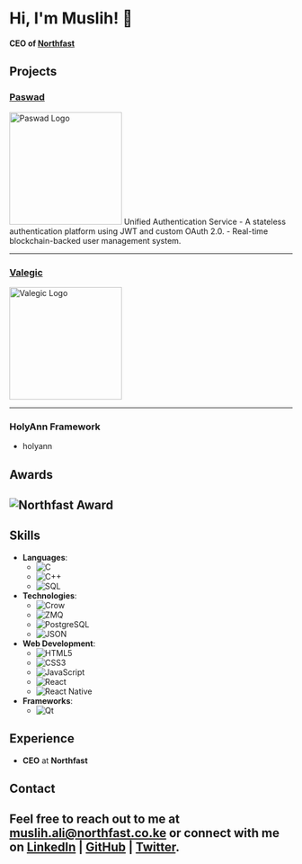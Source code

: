 # Hi, I'm Muslih! 👋  
**CEO of [Northfast](https://northfast.co.ke)**  

## Projects
### [Paswad](https://paswad.com)  
<img src="https://paswad.com/wp-content/uploads/2024/11/paswadLogo.png" alt="Paswad Logo" width="200"> 
Unified Authentication Service 
- A stateless authentication platform using JWT and custom OAuth 2.0.  
- Real-time blockchain-backed user management system.  

---
### [Valegic](https://valegic.com)   
<img src="https://valegic.com/wp-content/uploads/2024/11/valegicLogo-300x300-1.jpg" alt="Valegic Logo" width="200"> 


---
### HolyAnn Framework
- holyann
## Awards
![Northfast Award](https://img.shields.io/badge/Northfast-Excellence%20Award-gold?style=for-the-badge&logo=star&logoColor=white)
---
## Skills
- **Languages**: 
  - ![C](https://img.shields.io/badge/-C-000000?style=flat&logo=c&logoColor=white)
  - ![C++](https://img.shields.io/badge/-C%2B%2B-00599C?style=flat&logo=c%2B%2B&logoColor=white)
  - ![SQL](https://img.shields.io/badge/-SQL-003B57?style=flat&logo=sqlite&logoColor=white)
- **Technologies**:
  - ![Crow](https://img.shields.io/badge/-Crow-009639?style=flat&logo=crow&logoColor=white)
  - ![ZMQ](https://img.shields.io/badge/-ZMQ-00A86B?style=flat&logo=zeromq&logoColor=white)
  - ![PostgreSQL](https://img.shields.io/badge/-PostgreSQL-4169E1?style=flat&logo=postgresql&logoColor=white)
  - ![JSON](https://img.shields.io/badge/-JSON-000000?style=flat&logo=json&logoColor=white)
- **Web Development**:
  - ![HTML5](https://img.shields.io/badge/-HTML5-E34F26?style=flat&logo=html5&logoColor=white)
  - ![CSS3](https://img.shields.io/badge/-CSS3-1572B6?style=flat&logo=css3&logoColor=white)
  - ![JavaScript](https://img.shields.io/badge/-JavaScript-F7DF1E?style=flat&logo=javascript&logoColor=black)
  - ![React](https://img.shields.io/badge/-React-61DAFB?style=flat&logo=react&logoColor=black)
  - ![React Native](https://img.shields.io/badge/-React%20Native-61DAFB?style=flat&logo=react&logoColor=white)
- **Frameworks**:
  - ![Qt](https://img.shields.io/badge/-Qt-41CD52?style=flat&logo=qt&logoColor=white)
## Experience
- **CEO** at **Northfast**
## Contact
Feel free to reach out to me at [muslih.ali@northfast.co.ke](mailto:muslih.ali@northfast.co.ke) or connect with me on [LinkedIn](https://www.linkedin.com/in/muslihabdiker/) | [GitHub](https://github.com/muslihabdiker) | [Twitter](https://x.com/muslihabdikeral).
---
